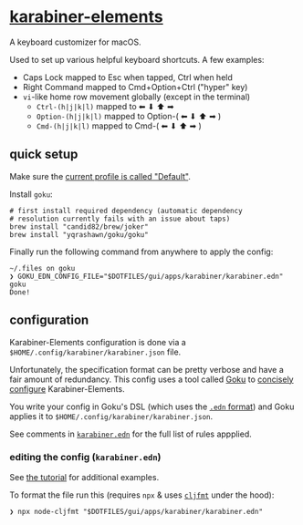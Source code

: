 # [karabiner-elements](https://karabiner-elements.pqrs.org/)

A keyboard customizer for macOS.

Used to set up various helpful keyboard shortcuts. A few examples:

- Caps Lock mapped to Esc when tapped, Ctrl when held
- Right Command mapped to Cmd+Option+Ctrl ("hyper" key)
- `vi`-like home row movement globally (except in the terminal)
  - `Ctrl-(h|j|k|l)` mapped to ⬅ ⬇ ⬆ ➡
  - `Option-(h|j|k|l)` mapped to Option-( ⬅ ⬇ ⬆ ➡ )
  - `Cmd-(h|j|k|l)` mapped to Cmd-( ⬅ ⬇ ⬆ ➡ )

## quick setup

Make sure the [current profile is called "Default"](https://github.com/yqrashawn/GokuRakuJoudo#usage).

<!-- TODO: automate away need to update profile name? -->

Install `goku`:

<!-- TODO: install via `nix` (need to update `goku` version in derivation) -->

```shell
# first install required dependency (automatic dependency
# resolution currently fails with an issue about taps)
brew install "candid82/brew/joker"
brew install "yqrashawn/goku/goku"
```

Finally run the following command from anywhere to apply the config:

```console
~/.files on goku
❯ GOKU_EDN_CONFIG_FILE="$DOTFILES/gui/apps/karabiner/karabiner.edn" goku
Done!
```

## configuration

Karabiner-Elements configuration is done via a `$HOME/.config/karabiner/karabiner.json` file.

Unfortunately, the specification format can be pretty verbose and have a fair amount of redundancy. This config uses a tool called [Goku](https://github.com/yqrashawn/GokuRakuJoudo) to [concisely configure](https://github.com/yqrashawn/GokuRakuJoudo#why-use-goku) Karabiner-Elements.

You write your config in Goku's DSL (which uses the [`.edn` format](https://github.com/edn-format/edn)) and Goku applies it to `$HOME/.config/karabiner/karabiner.json`.

See comments in [`karabiner.edn`](./karabiner.edn) for the full list of rules appplied.

### editing the config (`karabiner.edn`)

See [the tutorial](https://github.com/yqrashawn/GokuRakuJoudo/blob/main/tutorial.md) for additional examples.

To format the file run this (requires `npx` & uses [`cljfmt`](https://github.com/weavejester/cljfmt) under the hood):

```console
❯ npx node-cljfmt "$DOTFILES/gui/apps/karabiner/karabiner.edn"
```
